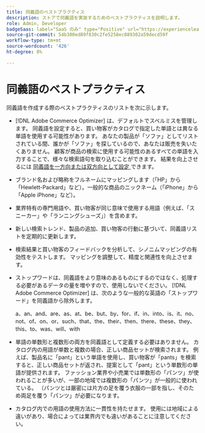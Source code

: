 ```yaml
---
title: 同義語のベストプラクティス
description: ストアで同義語を実装するためのベストプラクティスを説明します。
role: Admin, Developer
badgeSaas: label="SaaS のみ" type="Positive" url="https://experienceleague.adobe.com/ja/docs/commerce/user-guides/product-solutions" tooltip="Adobe Commerce as a Cloud ServiceおよびAdobe Commerce Optimizer プロジェクトにのみ適用されます（Adobeで管理される SaaS インフラストラクチャ）。"
source-git-commit: 54b300ed89f830c2fe5258ec889302a59decd59f
workflow-type: tm+mt
source-wordcount: '426'
ht-degree: 0%

---
```


# 同義語のベストプラクティス

同義語を作成する際のベストプラクティスのリストを次に示します。

- [!DNL Adobe Commerce Optimizer] は、デフォルトでスペルミスを管理します。 同義語を設定すると、買い物客がカタログで指定した単語とは異なる単語を使用する可能性があります。 あなたの製品が「ソファ」としてリストされている間、誰かが「ソファ」を探しているので、あなたは販売を失いたくありません。 顧客が商品の検索に使用する可能性のあるすべての単語を入力することで、様々な検索語句を取り込むことができます。 結果を向上させるには [ 同義語を一方向または双方向として設定 ](add.md#step-2-define-the-synonym-by-type) できます。

- ブランド名および略称をフルネームにマッピングします（「HP」から「Hewlett-Packard」など）。一般的な商品のニックネーム（「iPhone」から「Apple iPhone」など）。

- 業界特有の専門用語や、買い物客が同じ意味で使用する用語（例えば、「スニーカー」や「ランニングシューズ」）を含めます。

- 新しい検索トレンド、製品の追加、買い物客の行動に基づいて、同義語リストを定期的に更新します。

- 検索結果と買い物客のフィードバックを分析して、シノニムマッピングの有効性をテストします。 マッピングを調整して、精度と関連性を向上させます。

- ストップワードは、同義語をより意味のあるものにするのではなく、処理する必要があるデータの量を増やすので、使用しないでください。 [!DNL Adobe Commerce Optimizer] は、次のような一般的な英語の「ストップワード」を同義語から除外します。

  a、an、and、are、as、at、be、but、by、for、if、in、into、is、it、no、not、of、on、or、such、that、the、their、then、there、these、they、this、to、was、will、with

- 単語の単数形と複数形の両方を同義語として定義する必要はありません。 カタログ内の用語が単数と複数の場合、正しい商品セットが検索されます。 例えば、製品名に「pant」という単語を使用し、買い物客が「pants」を検索すると、正しい商品セットが返され、提案として「pant」という単数形の単語が提供されます。 ファッション業界や小売業では単数形の「パンツ」が使われることが多いが、一部の地域では複数形の「パンツ」が一般的に使われている。 （パンツとは厳密には片方の足を覆う衣服の一部を指し、そのため両足を覆う「パンツ」が必要になります。

- カタログ内での用語の使用方法に一貫性を持たせます。 使用には地域による違いがあり、場合によっては業界内でも違いがあることに注意してください。
